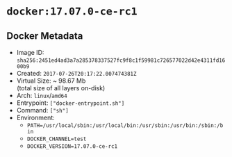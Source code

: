 # `docker:17.07.0-ce-rc1`

## Docker Metadata

- Image ID: `sha256:2451ed4ad3a7a285378337527fc9f8c1f59981c726577022d42e4311fd1600b9`
- Created: `2017-07-26T20:17:22.007474381Z`
- Virtual Size: ~ 98.67 Mb  
  (total size of all layers on-disk)
- Arch: `linux`/`amd64`
- Entrypoint: `["docker-entrypoint.sh"]`
- Command: `["sh"]`
- Environment:
  - `PATH=/usr/local/sbin:/usr/local/bin:/usr/sbin:/usr/bin:/sbin:/bin`
  - `DOCKER_CHANNEL=test`
  - `DOCKER_VERSION=17.07.0-ce-rc1`
